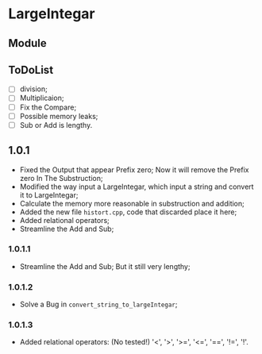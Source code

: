 # LargeIntegar
## Module

## ToDoList
- [ ] division;
- [ ] Multiplicaion;
- [ ] Fix the Compare;
- [ ] Possible memory leaks;
- [ ] Sub or Add is lengthy.

## 1.0.1
- Fixed the Output that appear Prefix zero;
Now it will remove the Prefix zero In The Substruction;
- Modified the way input a LargeIntegar, 
which input a string and convert it to LargeIntegar;
- Calculate the memory more reasonable in substruction and addition;
- Added the new file `histort.cpp`, code that discarded place it here;
- Added relational operators;
- Streamline the Add and Sub;

### 1.0.1.1
- Streamline the Add and Sub;
But it still very lengthy;

### 1.0.1.2
- Solve a Bug in `convert_string_to_largeIntegar`;

### 1.0.1.3
- Added relational operators: (No tested!)
'<', '>', '>=', '<=', '==', '!=', '!'.